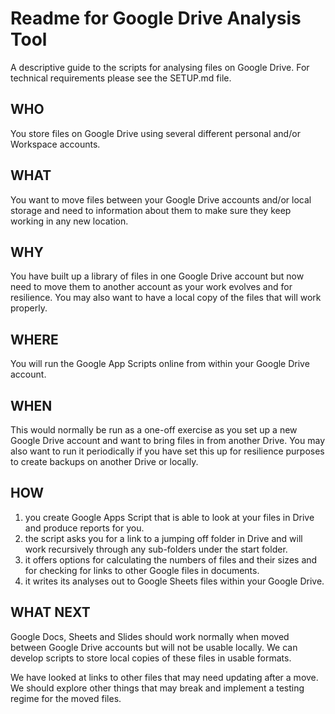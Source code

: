 # Readme for Google Drive Analysis Tool

A descriptive guide to the scripts for analysing files on Google Drive. For technical requirements please see the SETUP.md file.

## WHO

You store files on Google Drive using several different personal and/or Workspace accounts.

## WHAT

You want to move files between your Google Drive accounts and/or local storage and need to information about them to make sure they keep working in any new location.

## WHY

You have built up a library of files in one Google Drive account but now need to move them to another account as your work evolves and for resilience. You may also want to have a local copy of the files that will work properly.

## WHERE

You will run the Google App Scripts online from within your Google Drive account. 

## WHEN

This would normally be run as a one-off exercise as you set up a new Google Drive account and want to bring files in from another Drive. You may also want to run it periodically if you have set this up for resilience purposes to create backups on another Drive or locally. 

## HOW

1. you create Google Apps Script that is able to look at your files in Drive and produce reports for you. 
2. the script asks you for a link to a jumping off folder in Drive and will work recursively through any sub-folders under the start folder. 
3. it offers options for calculating the numbers of files and their sizes and for checking for links to other Google files in documents. 
4. it writes its analyses out to Google Sheets files within your Google Drive. 

## WHAT NEXT

Google Docs, Sheets and Slides should work normally when moved between Google Drive accounts but will not be usable locally.  We can develop scripts to store local copies of these files in usable formats.

We have looked at links to other files that may need updating after a move. We should explore other things that may break and implement a testing regime for the moved files. 
